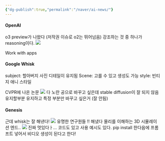 ```yaml
---
{"dg-publish":true,"permalink":"/naver/ai-news/"}
---
```


#### OpenAI

o3 preview가 나왔다
(저작권 이슈로 o2는 뛰어넘음)
강조하는 것 중 하나가 reasoning이다.
![](https://i.imgur.com/nVfUbRu.png)

Work with apps

#### Google Whisk
subject: 할아버지 사진
디테일이 유지됨
Scene: 고를 수 있고 생성도 가능
style: 빈티지 애니 스타일

CVPR에 나온 논문
![](https://i.imgur.com/E87kO0I.png)
다 노란 공으로 바꾸고 싶은데 stable diffusion이 잘 되지 않음
유지할부분 유지하고 특정 부분만 바꾸고 싶은거 (잘 안됨)

#### Genesis
근데 whisk는 잘 해낸다!
![](https://i.imgur.com/9PanTjf.png)
유명한 연구원들 !! 해냈다
물리를 이해하는 3D 시뮬레이션 엔드..
![](https://i.imgur.com/DoIT3kb.png)
진짜 멋있다ㅏ... 코드도 있고 사용 예시도 있다.
pip install 한다음에 프롬프트 넣어서 비디오 생성이 된다고 한다!

